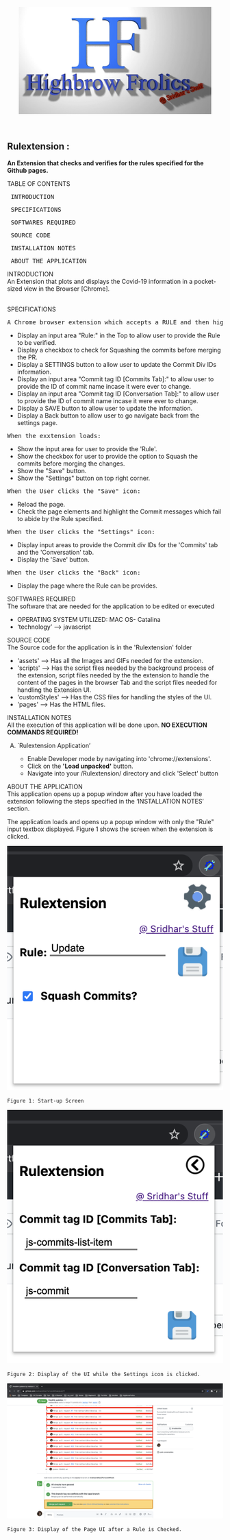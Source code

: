 <p align="center">
  <img width="450" height="250" alt="Highbrow Frolics" src="readme_figs/FullLogo.png">
</p>
</br>
<h2>Rulextension :</h2>
<b>An Extension that checks and verifies for the rules specified for the Github pages.</b>

TABLE OF CONTENTS

 <pre> INTRODUCTION </pre>
<pre> SPECIFICATIONS </pre>
<pre> SOFTWARES REQUIRED </pre>
<pre> SOURCE CODE </pre>
<pre> INSTALLATION NOTES </pre>
<pre> ABOUT THE APPLICATION </pre>

INTRODUCTION\
 An Extension that plots and displays the Covid-19 information in a pocket-sized view in the Browser [Chrome].
<br><br>

SPECIFICATIONS

 <pre>A Chrome browser extension which accepts a RULE and then highlights the commit messages which do not satisfy the Rule:</pre>
<ul>
<li> Display an input area "Rule:" in the Top to allow user to provide the Rule to be verified.</li>
<li> Display a checkbox to check for Squashing the commits before merging the PR.</li>
<li> Display a SETTINGS button to allow user to update the Commit Div IDs information.</li>
<li> Display an input area "Commit tag ID [Commits Tab]:" to allow user to provide the ID of commit name incase it were ever to change.</li>
<li> Display an input area "Commit tag ID [Conversation Tab]:" to allow user to provide the ID of commit name incase it were ever to change.</li>
<li> Display a SAVE button to allow user to update the information.</li>
<li> Display a Back button to allow user to go navigate back from the settings page.</li>
</ul>
<pre>When the exxtension loads:</pre>
<ul>
<li> Show the input area for user to provide the 'Rule'.</li>
<li> Show the checkbox for user to provide the option to Squash the commits before morging the changes.</li>
<li> Show the "Save" button.</li>
<li> Show the "Settings" button on top right corner.</li>
</ul>
<pre>When the User clicks the "Save" icon:</pre>
<ul>
<li> Reload the page.</li>
<li> Check the page elements and highlight the Commit messages which fail to abide by the Rule specified.</li>
</ul>
<pre>When the User clicks the "Settings" icon:</pre>
<ul>
<li> Display input areas to provide the Commit div IDs for the 'Commits' tab and the 'Conversation' tab.</li>
<li> Display the 'Save' button.</li>
</ul>
<pre>When the User clicks the "Back" icon:</pre>
<ul>
<li> Display the page where the Rule can be provides.</li>
</ul>

SOFTWARES REQUIRED\
 The software that are needed for the application to be edited or executed

<ul>
<li> OPERATING SYSTEM UTILIZED: MAC OS- Catalina </li>
<li> ‘technology’ --> javascript</li>
</ul>

SOURCE CODE\
 The Source code for the application is in the 'Rulextension' folder

<ul>
<li> 'assets' --> Has all the Images and GIFs needed for the extension.</li>
<li> 'scripts' --> Has the script files needed by the background process of the extension, script files needed by the the extension to handle the content of the pages in the browser Tab and the script files needed for handling the Extension UI.</li>
<li> 'customStyles' --> Has the CSS files for handling the styles of the UI.</li>
<li> 'pages' --> Has the HTML files.</li>
</ul>

INSTALLATION NOTES\
 All the execution of this application will be done upon. <b>NO EXECUTION COMMANDS REQUIRED!</b>

<ol type="A">
<li> `Rulextension Application’ </li>
	<ul>
		<li> Enable Developer mode by navigating into 'chrome://extensions'.</li>
		<li> Click on the <b>'Load unpacked'</b> button.</li>
		<li> Navigate into your /Rulextension/ directory and click 'Select' button </li>
	</ul>
	</ol>

ABOUT THE APPLICATION\
 This application opens up a popup window after you have loaded the extension following the steps specified in the ‘INSTALLATION NOTES’ section.

The application loads and opens up a popup window with only the "Rule" input textbox displayed. Figure 1 shows the screen when the extension is clicked.

![](readme_figs/fig1.png)

    Figure 1: Start-up Screen

![](readme_figs/fig2.png)

    Figure 2: Display of the UI while the Settings icon is clicked.

![](readme_figs/fig3.png)

    Figure 3: Display of the Page UI after a Rule is Checked.
